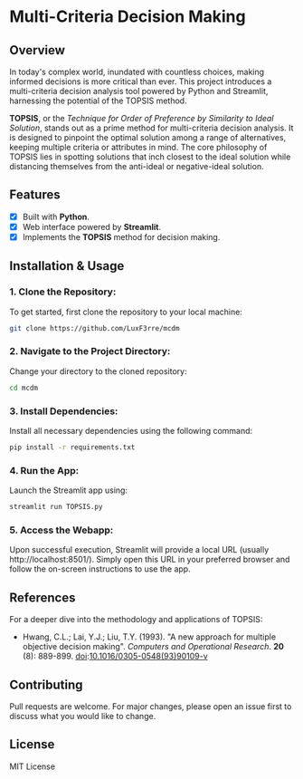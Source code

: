 # Multi-Criteria Decision Making

## Overview

In today's complex world, inundated with countless choices, making informed decisions is more critical than ever. This project introduces a multi-criteria decision analysis tool powered by Python and Streamlit, harnessing the potential of the TOPSIS method.

**TOPSIS**, or the *Technique for Order of Preference by Similarity to Ideal Solution*, stands out as a prime method for multi-criteria decision analysis. It is designed to pinpoint the optimal solution among a range of alternatives, keeping multiple criteria or attributes in mind. The core philosophy of TOPSIS lies in spotting solutions that inch closest to the ideal solution while distancing themselves from the anti-ideal or negative-ideal solution.

## Features

- [x] Built with **Python**.
- [x] Web interface powered by **Streamlit**.
- [x] Implements the **TOPSIS** method for decision making.

## Installation & Usage

### 1. **Clone the Repository:**

To get started, first clone the repository to your local machine:

```bash
git clone https://github.com/LuxF3rre/mcdm
```

### 2. Navigate to the Project Directory:
Change your directory to the cloned repository:

```bash
cd mcdm
```

### 3. Install Dependencies:
Install all necessary dependencies using the following command:

```bash
pip install -r requirements.txt
```

### 4. Run the App:
Launch the Streamlit app using:

```bash
streamlit run TOPSIS.py
```

### 5. Access the Webapp:
Upon successful execution, Streamlit will provide a local URL (usually http://localhost:8501/). Simply open this URL in your preferred browser and follow the on-screen instructions to use the app.

## References

For a deeper dive into the methodology and applications of TOPSIS:

- Hwang, C.L.; Lai, Y.J.; Liu, T.Y. (1993). "A new approach for multiple objective decision making". _Computers and Operational Research_. **20** (8): 889-899. [doi](https://en.wikipedia.org/wiki/Doi_(identifier) "Doi (identifier)"):[10.1016/0305-0548(93)90109-v](https://doi.org/10.1016%2F0305-0548%2893%2990109-v)

## Contributing

Pull requests are welcome. For major changes, please open an issue first to discuss what you would like to change.

## License

MIT License

